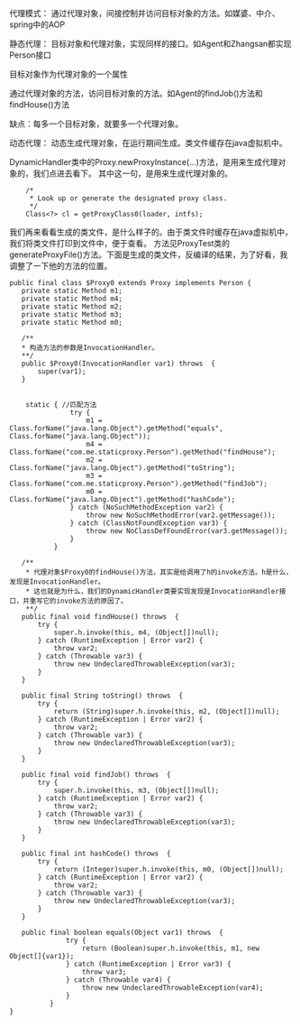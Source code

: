 代理模式：
    通过代理对象，间接控制并访问目标对象的方法。如媒婆、中介、spring中的AOP

静态代理：
   目标对象和代理对象，实现同样的接口。如Agent和Zhangsan都实现Person接口

   目标对象作为代理对象的一个属性

   通过代理对象的方法，访问目标对象的方法。如Agent的findJob()方法和findHouse()方法

   缺点：每多一个目标对象，就要多一个代理对象。


动态代理：
   动态生成代理对象，在运行期间生成。类文件缓存在java虚拟机中。

   DynamicHandler类中的Proxy.newProxyInstance(...)方法，是用来生成代理对象的，我们点进去看下。
其中这一句，是用来生成代理对象的。
        
        /*
         * Look up or generate the designated proxy class.
         */
        Class<?> cl = getProxyClass0(loader, intfs);


   我们再来看看生成的类文件，是什么样子的。由于类文件时缓存在java虚拟机中，我们将类文件打印到文件中，便于查看。
方法见ProxyTest类的generateProxyFile()方法。下面是生成的类文件，反编译的结果，为了好看，我调整了一下他的方法的位置。

   
    public final class $Proxy0 extends Proxy implements Person {
       private static Method m1;
       private static Method m4;
       private static Method m2;
       private static Method m3;
       private static Method m0;

       /**
       * 构造方法的参数是InvocationHandler。
       **/
       public $Proxy0(InvocationHandler var1) throws  {
           super(var1);
       }


        static { //匹配方法
                   try {
                       m1 = Class.forName("java.lang.Object").getMethod("equals", Class.forName("java.lang.Object"));
                       m4 = Class.forName("com.me.staticproxy.Person").getMethod("findHouse");
                       m2 = Class.forName("java.lang.Object").getMethod("toString");
                       m3 = Class.forName("com.me.staticproxy.Person").getMethod("findJob");
                       m0 = Class.forName("java.lang.Object").getMethod("hashCode");
                   } catch (NoSuchMethodException var2) {
                       throw new NoSuchMethodError(var2.getMessage());
                   } catch (ClassNotFoundException var3) {
                       throw new NoClassDefFoundError(var3.getMessage());
                   }
               }

       /**
        * 代理对象$Proxy0的findHouse()方法，其实是给调用了h的invoke方法。h是什么，发现是InvocationHandler。
        * 这也就是为什么，我们的DynamicHandler类要实现发现是InvocationHandler接口，并重写它的invoke方法的原因了。
        **/
       public final void findHouse() throws  {
           try {
               super.h.invoke(this, m4, (Object[])null);
           } catch (RuntimeException | Error var2) {
               throw var2;
           } catch (Throwable var3) {
               throw new UndeclaredThrowableException(var3);
           }
       }

       public final String toString() throws  {
           try {
               return (String)super.h.invoke(this, m2, (Object[])null);
           } catch (RuntimeException | Error var2) {
               throw var2;
           } catch (Throwable var3) {
               throw new UndeclaredThrowableException(var3);
           }
       }

       public final void findJob() throws  {
           try {
               super.h.invoke(this, m3, (Object[])null);
           } catch (RuntimeException | Error var2) {
               throw var2;
           } catch (Throwable var3) {
               throw new UndeclaredThrowableException(var3);
           }
       }

       public final int hashCode() throws  {
           try {
               return (Integer)super.h.invoke(this, m0, (Object[])null);
           } catch (RuntimeException | Error var2) {
               throw var2;
           } catch (Throwable var3) {
               throw new UndeclaredThrowableException(var3);
           }
       }

       public final boolean equals(Object var1) throws  {
                  try {
                      return (Boolean)super.h.invoke(this, m1, new Object[]{var1});
                  } catch (RuntimeException | Error var3) {
                      throw var3;
                  } catch (Throwable var4) {
                      throw new UndeclaredThrowableException(var4);
                  }
              }
    }



